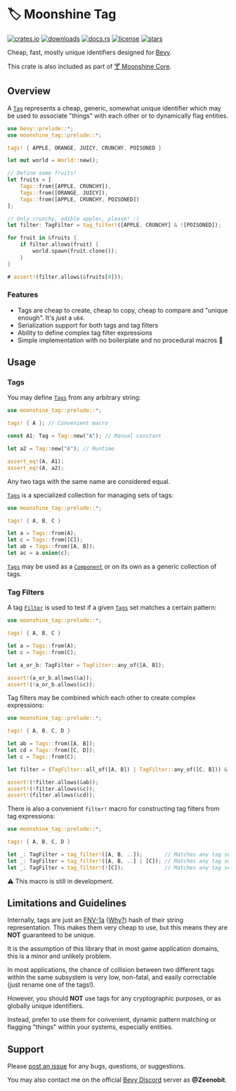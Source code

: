 # 🏷️ Moonshine Tag

[![crates.io](https://img.shields.io/crates/v/moonshine-tag)](https://crates.io/crates/moonshine-tag)
[![downloads](https://img.shields.io/crates/dr/moonshine-tag?label=downloads)](https://crates.io/crates/moonshine-tag)
[![docs.rs](https://docs.rs/moonshine-tag/badge.svg)](https://docs.rs/moonshine-tag)
[![license](https://img.shields.io/crates/l/moonshine-tag)](https://github.com/Zeenobit/moonshine_tag/blob/main/LICENSE)
[![stars](https://img.shields.io/github/stars/Zeenobit/moonshine_tag)](https://github.com/Zeenobit/moonshine_tag)

Cheap, fast, mostly unique identifiers designed for [Bevy](https://github.com/bevyengine/bevy).

This crate is also included as part of [🍸 Moonshine Core](https://github.com/Zeenobit/moonshine_core).

## Overview

A [`Tag`] represents a cheap, generic, somewhat unique identifier which may be used to associate "things" with each other or to dynamically flag entities.

```rust
use bevy::prelude::*;
use moonshine_tag::prelude::*;

tags! { APPLE, ORANGE, JUICY, CRUNCHY, POISONED }

let mut world = World::new();

// Define some fruits!
let fruits = [
    Tags::from([APPLE, CRUNCHY]),
    Tags::from([ORANGE, JUICY]),
    Tags::from([APPLE, CRUNCHY, POISONED])
];

// Only crunchy, edible apples, please! :)
let filter: TagFilter = tag_filter!([APPLE, CRUNCHY] & ![POISONED]);

for fruit in &fruits {
    if filter.allows(fruit) {
        world.spawn(fruit.clone());
    }
}

# assert!(filter.allows(&fruits[0]));
```

### Features

- Tags are cheap to create, cheap to copy, cheap to compare and "unique enough". It's *just* a `u64`.
- Serialization support for both tags and tag filters
- Ability to define complex tag filter expressions
- Simple implementation with no boilerplate and no procedural macros 🧘

## Usage

### Tags

You may define [`Tags`] from any arbitrary string:

```rust
use moonshine_tag::prelude::*;

tags! { A }; // Convenient macro

const A1: Tag = Tag::new("A"); // Manual constant

let a2 = Tag::new("A"); // Runtime

assert_eq!(A, A1);
assert_eq!(A, a2);
```

Any two tags with the same name are considered equal.

[`Tags`] is a specialized collection for managing sets of tags:

```rust
use moonshine_tag::prelude::*;

tags! { A, B, C }

let a = Tags::from(A);
let c = Tags::from([C]);
let ab = Tags::from([A, B]);
let ac = a.union(c);
```

[`Tags`] may be used as a [`Component`] or on its own as a generic collection of tags.

### Tag Filters

A tag [`Filter`] is used to test if a given [`Tags`] set matches a certain pattern:

```rust
use moonshine_tag::prelude::*;

tags! { A, B, C }

let a = Tags::from(A);
let c = Tags::from(C);

let a_or_b: TagFilter = TagFilter::any_of([A, B]);

assert!(a_or_b.allows(&a));
assert!(!a_or_b.allows(&c));
```

Tag filters may be combined which each other to create complex expressions:

```rust
use moonshine_tag::prelude::*;

tags! { A, B, C, D }

let ab = Tags::from([A, B]);
let cd = Tags::from([C, D]);
let c = Tags::from(C);

let filter = (TagFilter::all_of([A, B]) | TagFilter::any_of([C, B])) & TagFilter::any_of(D);

assert!(!filter.allows(&ab));
assert!(!filter.allows(&c));
assert!(filter.allows(&cd));
```

There is also a convenient `filter!` macro for constructing tag filters from tag expressions:

```rust
use moonshine_tag::prelude::*;

tags! { A, B, C, D }

let _: TagFilter = tag_filter!([A, B, ..]);       // Matches any tag set containing A or B
let _: TagFilter = tag_filter!([A, B, ..] | [C]); // Matches any tag set which contains A or B, or exactly C
let _: TagFilter = tag_filter!(![C]);             // Matches any tag set not containing C
```

⚠️ This macro is still in development.

## Limitations and Guidelines

Internally, tags are just an [FNV-1a](https://en.wikipedia.org/wiki/Fowler%E2%80%93Noll%E2%80%93Vo_hash_function) ([Why?](https://softwareengineering.stackexchange.com/a/145633)) hash of their string representation. This makes them very cheap to use, but this means they are **NOT** guaranteed to be unique.

It is the assumption of this library that in most game application domains, this is a minor and unlikely problem.

In most applications, the chance of collision between two different tags within the same subsystem is very low, non-fatal, and easily correctable (just rename one of the tags!).

However, you should **NOT** use tags for any cryptographic purposes, or as globally unique identifiers.

Instead, prefer to use them for convenient, dynamic pattern matching or flagging "things" within your systems, especially entities.

## Support

Please [post an issue](https://github.com/Zeenobit/moonshine_tag/issues/new) for any bugs, questions, or suggestions.

You may also contact me on the official [Bevy Discord](https://discord.gg/bevy) server as **@Zeenobit**.


[`Tag`]:https://docs.rs/moonshine-tag/latest/moonshine_tag/struct.Tag.html
[`Tags`]:https://docs.rs/moonshine-tag/latest/moonshine_tag/struct.Tags.html
[`Filter`]:https://docs.rs/moonshine-tag/latest/moonshine_tag/struct.Filter.html
[`Component`]:https://docs.rs/bevy/latest/bevy/ecs/component/trait.Component.html